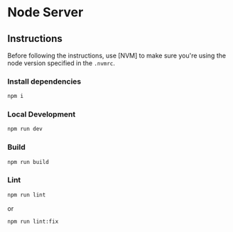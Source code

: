 # Node Server

## Instructions

Before following the instructions, use [NVM] to make sure you're using the node version specified in the `.nvmrc`.

### Install dependencies

```sh
npm i
```

### Local Development

```sh
npm run dev
```

### Build

```sh
npm run build
```

### Lint

```sh
npm run lint
```
or

```sh
npm run lint:fix
```
